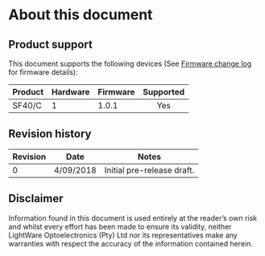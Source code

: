 <!-- ![alt text](images/company_logo_big.png "LightWare logo") -->

# About this document

## Product support
This document supports the following devices (See [Firmware change log](change_log) for firmware details):

|Product|Hardware|Firmware|Supported|
|----|--------|--------|:-------:|
|SF40/C|1   |1.0.1   |Yes      |

## Revision history

|Revision|Date|Notes|
|---|---|---|
| 0 | 4/09/2018 | Initial pre-release draft. |


## Disclaimer

Information found in this document is used entirely at the reader’s own risk and whilst every effort has been made to
ensure its validity, neither LightWare Optoelectronics (Pty) Ltd nor its representatives make any warranties with respect
the accuracy of the information contained herein.